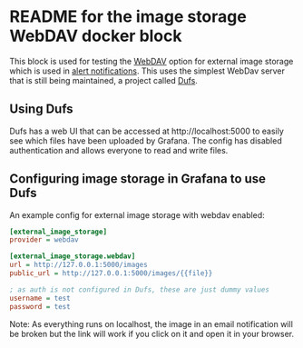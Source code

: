 # README for the image storage WebDAV docker block

This block is used for testing the [WebDAV](https://grafana.com/docs/grafana/latest/setup-grafana/configure-grafana/#external_image_storagewebdav) option for external image storage which is used in [alert notifications](https://grafana.com/docs/grafana/latest/alerting/manage-notifications/images-in-notifications/). This uses the simplest WebDav server that is still being maintained, a project called [Dufs](https://github.com/sigoden/dufs).

## Using Dufs

Dufs has a web UI that can be accessed at http://localhost:5000 to easily see which files have been uploaded by Grafana. The config has disabled authentication and allows everyone to read and write files.

## Configuring image storage in Grafana to use Dufs

An example config for external image storage with webdav enabled:

```ini
[external_image_storage]
provider = webdav

[external_image_storage.webdav]
url = http://127.0.0.1:5000/images
public_url = http://127.0.0.1:5000/images/{{file}}

; as auth is not configured in Dufs, these are just dummy values
username = test
password = test
```

Note: As everything runs on localhost, the image in an email notification will be broken but the link will work if you click on it and open it in your browser.
